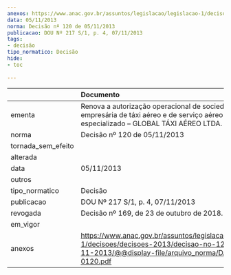 ```yaml
---
anexos: https://www.anac.gov.br/assuntos/legislacao/legislacao-1/decisoes/decisoes-2013/decisao-no-120-de-05-11-2013/@@display-file/arquivo_norma/DA2013-0120.pdf
data: 05/11/2013
norma: Decisão nº 120 de 05/11/2013
publicacao: DOU Nº 217 S/1, p. 4, 07/11/2013
tags:
- decisão
tipo_normatico: Decisão
hide: 
- toc 
 
---
```


|                    | Documento                                                                                                                                                 |
|:-------------------|:----------------------------------------------------------------------------------------------------------------------------------------------------------|
| ementa             | Renova a autorização operacional de sociedade empresária de táxi aéreo e de serviço aéreo público especializado – GLOBAL TÁXI AÉREO LTDA.                 |
| norma              | Decisão nº 120 de 05/11/2013                                                                                                                              |
| tornada_sem_efeito |                                                                                                                                                           |
| alterada           |                                                                                                                                                           |
| data               | 05/11/2013                                                                                                                                                |
| outros             |                                                                                                                                                           |
| tipo_normatico     | Decisão                                                                                                                                                   |
| publicacao         | DOU Nº 217 S/1, p. 4, 07/11/2013                                                                                                                          |
| revogada           | Decisão nº 169, de 23 de outubro de 2018.                                                                                                                 |
| em_vigor           |                                                                                                                                                           |
| anexos             | https://www.anac.gov.br/assuntos/legislacao/legislacao-1/decisoes/decisoes-2013/decisao-no-120-de-05-11-2013/@@display-file/arquivo_norma/DA2013-0120.pdf |